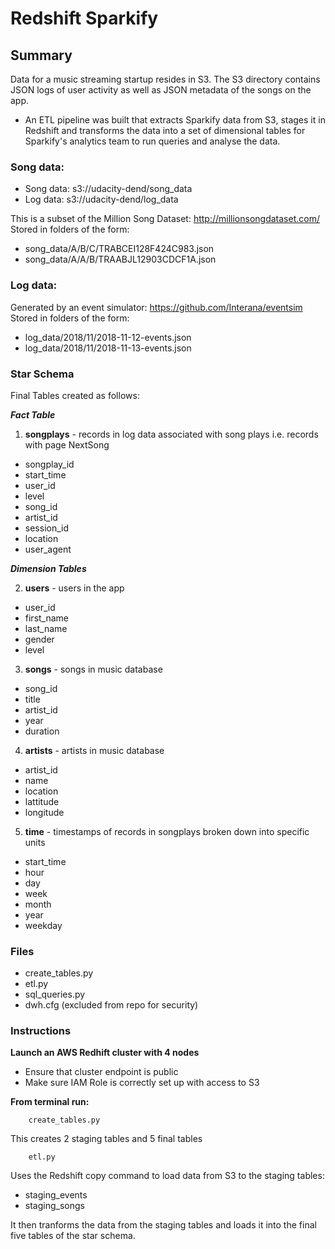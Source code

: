 # Redshift Sparkify

## Summary

Data for a music streaming startup resides in S3. The S3 directory contains JSON logs of user activity as well as JSON metadata of the songs on the app.

* An ETL pipeline was built that extracts Sparkify data from S3, stages it in Redshift and transforms the data into a set of dimensional tables for Sparkify's analytics team to run queries and analyse the data.


### Song data:
* Song data: s3://udacity-dend/song_data
* Log data: s3://udacity-dend/log_data

This is a subset of the Million Song Dataset: http://millionsongdataset.com/ \
Stored in folders of the form:
* song_data/A/B/C/TRABCEI128F424C983.json
* song_data/A/A/B/TRAABJL12903CDCF1A.json

### Log data:
Generated by an event simulator: https://github.com/Interana/eventsim \
Stored in folders of the form:
* log_data/2018/11/2018-11-12-events.json
* log_data/2018/11/2018-11-13-events.json

### Star Schema
Final Tables created as follows:

***Fact Table***
1. **songplays** - records in log data associated with song plays i.e. records with page NextSong
* songplay_id
* start_time
* user_id
* level
* song_id
* artist_id
* session_id
* location
* user_agent

***Dimension Tables***

2. **users** - users in the app
* user_id 
* first_name 
* last_name
* gender 
* level
3. **songs** - songs in music database
* song_id 
* title 
* artist_id 
* year 
* duration
4. **artists** - artists in music database
* artist_id
* name 
* location  
* lattitude
* longitude
5. **time** - timestamps of records in songplays broken down into specific units
* start_time 
* hour 
* day 
* week 
* month 
* year 
* weekday
  
### Files
* create_tables.py
* etl.py
* sql_queries.py
* dwh.cfg (excluded from repo for security)

### Instructions

**Launch an AWS Redhift cluster with 4 nodes**
* Ensure that cluster endpoint is public
* Make sure IAM Role is correctly set up with access to S3

**From terminal run:** 

        create_tables.py

This creates 2 staging tables and 5 final tables

        etl.py

Uses the Redshift copy command to load data from S3 to the staging tables:
* staging_events
* staging_songs

It then tranforms the data from the staging tables and loads it into the final five tables of the star schema.







